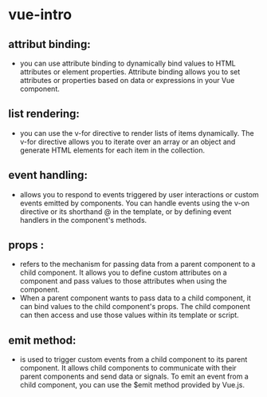 # vue-intro
## attribut binding:
- you can use attribute binding to dynamically bind values to HTML attributes or element properties. Attribute binding allows you to set attributes or properties based on data or expressions in your Vue component.


## list rendering:
- you can use the v-for directive to render lists of items dynamically. The v-for directive allows you to iterate over an array or an object and generate HTML elements for each item in the collection.
## event handling:
- allows you to respond to events triggered by user interactions or custom events emitted by components. You can handle events using the v-on directive or its shorthand @ in the template, or by defining event handlers in the component's methods.


## props :
- refers to the mechanism for passing data from a parent component to a child component. It allows you to define custom attributes on a component and pass values to those attributes when using the component.
- When a parent component wants to pass data to a child component, it can bind values to the child component's props. The child component can then access and use those values within its template or script.

## emit method:
- is used to trigger custom events from a child component to its parent component. It allows child components to communicate with their parent components and send data or signals.
 To emit an event from a child component, you can use the $emit method provided by Vue.js.

